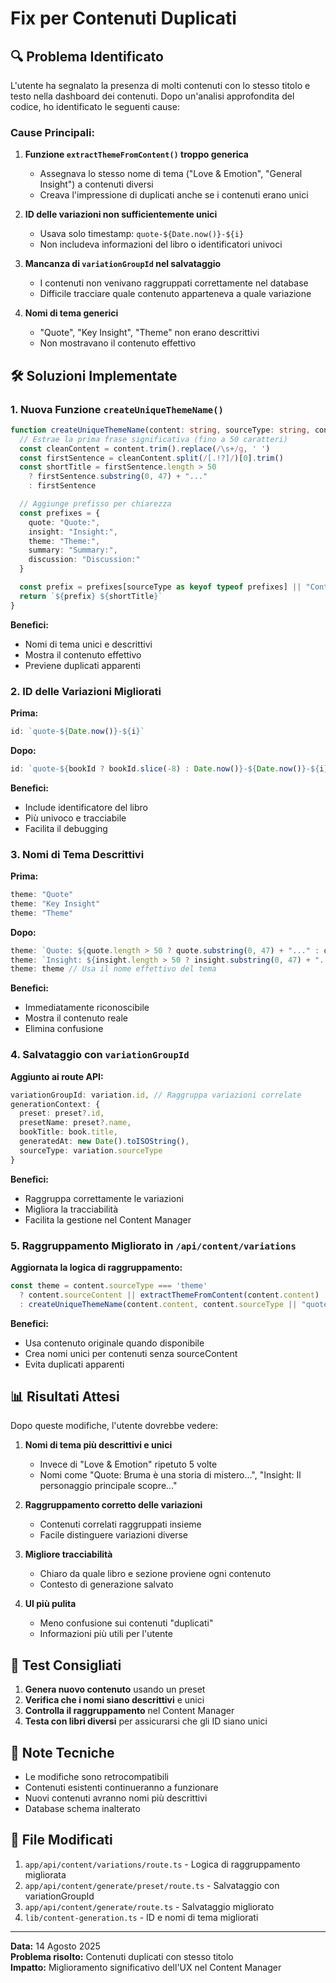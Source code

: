 # Fix per Contenuti Duplicati

## 🔍 Problema Identificato

L'utente ha segnalato la presenza di molti contenuti con lo stesso titolo e testo nella dashboard dei contenuti. Dopo un'analisi approfondita del codice, ho identificato le seguenti cause:

### Cause Principali:

1. **Funzione `extractThemeFromContent()` troppo generica**
   - Assegnava lo stesso nome di tema ("Love & Emotion", "General Insight") a contenuti diversi
   - Creava l'impressione di duplicati anche se i contenuti erano unici

2. **ID delle variazioni non sufficientemente unici**
   - Usava solo timestamp: `quote-${Date.now()}-${i}`
   - Non includeva informazioni del libro o identificatori univoci

3. **Mancanza di `variationGroupId` nel salvataggio**
   - I contenuti non venivano raggruppati correttamente nel database
   - Difficile tracciare quale contenuto apparteneva a quale variazione

4. **Nomi di tema generici**
   - "Quote", "Key Insight", "Theme" non erano descrittivi
   - Non mostravano il contenuto effettivo

## 🛠️ Soluzioni Implementate

### 1. Nuova Funzione `createUniqueThemeName()`

```typescript
function createUniqueThemeName(content: string, sourceType: string, contentId: string): string {
  // Estrae la prima frase significativa (fino a 50 caratteri)
  const cleanContent = content.trim().replace(/\s+/g, ' ')
  const firstSentence = cleanContent.split(/[.!?]/)[0].trim()
  const shortTitle = firstSentence.length > 50 
    ? firstSentence.substring(0, 47) + "..." 
    : firstSentence

  // Aggiunge prefisso per chiarezza
  const prefixes = {
    quote: "Quote:",
    insight: "Insight:",
    theme: "Theme:",
    summary: "Summary:",
    discussion: "Discussion:"
  }

  const prefix = prefixes[sourceType as keyof typeof prefixes] || "Content:"
  return `${prefix} ${shortTitle}`
}
```

**Benefici:**
- Nomi di tema unici e descrittivi
- Mostra il contenuto effettivo
- Previene duplicati apparenti

### 2. ID delle Variazioni Migliorati

**Prima:**
```typescript
id: `quote-${Date.now()}-${i}`
```

**Dopo:**
```typescript
id: `quote-${bookId ? bookId.slice(-8) : Date.now()}-${Date.now()}-${i}`
```

**Benefici:**
- Include identificatore del libro
- Più univoco e tracciabile
- Facilita il debugging

### 3. Nomi di Tema Descrittivi

**Prima:**
```typescript
theme: "Quote"
theme: "Key Insight"
theme: "Theme"
```

**Dopo:**
```typescript
theme: `Quote: ${quote.length > 50 ? quote.substring(0, 47) + "..." : quote}`
theme: `Insight: ${insight.length > 50 ? insight.substring(0, 47) + "..." : insight}`
theme: theme // Usa il nome effettivo del tema
```

**Benefici:**
- Immediatamente riconoscibile
- Mostra il contenuto reale
- Elimina confusione

### 4. Salvataggio con `variationGroupId`

**Aggiunto ai route API:**
```typescript
variationGroupId: variation.id, // Raggruppa variazioni correlate
generationContext: {
  preset: preset?.id,
  presetName: preset?.name,
  bookTitle: book.title,
  generatedAt: new Date().toISOString(),
  sourceType: variation.sourceType
}
```

**Benefici:**
- Raggruppa correttamente le variazioni
- Migliora la tracciabilità
- Facilita la gestione nel Content Manager

### 5. Raggruppamento Migliorato in `/api/content/variations`

**Aggiornata la logica di raggruppamento:**
```typescript
const theme = content.sourceType === 'theme' 
  ? content.sourceContent || extractThemeFromContent(content.content)
  : createUniqueThemeName(content.content, content.sourceType || "quote", content.id)
```

**Benefici:**
- Usa contenuto originale quando disponibile
- Crea nomi unici per contenuti senza sourceContent
- Evita duplicati apparenti

## 📊 Risultati Attesi

Dopo queste modifiche, l'utente dovrebbe vedere:

1. **Nomi di tema più descrittivi e unici**
   - Invece di "Love & Emotion" ripetuto 5 volte
   - Nomi come "Quote: Bruma è una storia di mistero...", "Insight: Il personaggio principale scopre..."

2. **Raggruppamento corretto delle variazioni**
   - Contenuti correlati raggruppati insieme
   - Facile distinguere variazioni diverse

3. **Migliore tracciabilità**
   - Chiaro da quale libro e sezione proviene ogni contenuto
   - Contesto di generazione salvato

4. **UI più pulita**
   - Meno confusione sui contenuti "duplicati"
   - Informazioni più utili per l'utente

## 🧪 Test Consigliati

1. **Genera nuovo contenuto** usando un preset
2. **Verifica che i nomi siano descrittivi** e unici
3. **Controlla il raggruppamento** nel Content Manager
4. **Testa con libri diversi** per assicurarsi che gli ID siano unici

## 📝 Note Tecniche

- Le modifiche sono retrocompatibili
- Contenuti esistenti continueranno a funzionare
- Nuovi contenuti avranno nomi più descrittivi
- Database schema inalterato

## 🔄 File Modificati

1. `app/api/content/variations/route.ts` - Logica di raggruppamento migliorata
2. `app/api/content/generate/preset/route.ts` - Salvataggio con variationGroupId
3. `app/api/content/generate/route.ts` - Salvataggio migliorato
4. `lib/content-generation.ts` - ID e nomi di tema migliorati

---

**Data:** 14 Agosto 2025  
**Problema risolto:** Contenuti duplicati con stesso titolo  
**Impatto:** Miglioramento significativo dell'UX nel Content Manager
